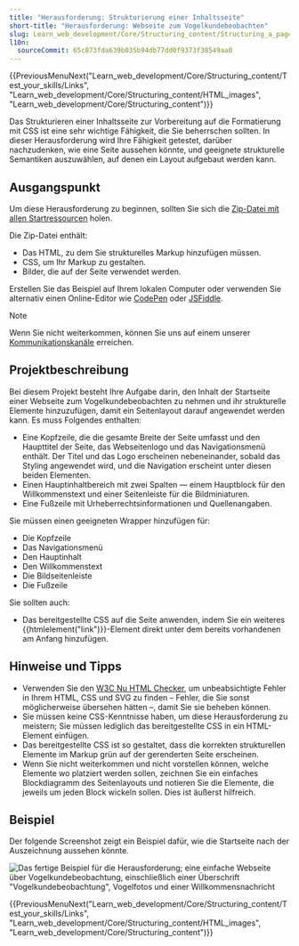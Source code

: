```yaml
---
title: "Herausforderung: Strukturierung einer Inhaltsseite"
short-title: "Herausforderung: Webseite zum Vogelkundebeobachten"
slug: Learn_web_development/Core/Structuring_content/Structuring_a_page_of_content
l10n:
  sourceCommit: 65c873fda639b035b94db77dd0f9373f38549aa0
---
```


{{PreviousMenuNext("Learn_web_development/Core/Structuring_content/Test_your_skills/Links", "Learn_web_development/Core/Structuring_content/HTML_images", "Learn_web_development/Core/Structuring_content")}}

Das Strukturieren einer Inhaltsseite zur Vorbereitung auf die Formatierung mit CSS ist eine sehr wichtige Fähigkeit, die Sie beherrschen sollten. In dieser Herausforderung wird Ihre Fähigkeit getestet, darüber nachzudenken, wie eine Seite aussehen könnte, und geeignete strukturelle Semantiken auszuwählen, auf denen ein Layout aufgebaut werden kann.

## Ausgangspunkt

Um diese Herausforderung zu beginnen, sollten Sie sich die [Zip-Datei mit allen Startressourcen](https://raw.githubusercontent.com/mdn/learning-area/main/html/introduction-to-html/structuring-a-page-of-content-start/assets.zip) holen.

Die Zip-Datei enthält:

- Das HTML, zu dem Sie strukturelles Markup hinzufügen müssen.
- CSS, um Ihr Markup zu gestalten.
- Bilder, die auf der Seite verwendet werden.

Erstellen Sie das Beispiel auf Ihrem lokalen Computer oder verwenden Sie alternativ einen Online-Editor wie [CodePen](https://codepen.io/) oder [JSFiddle](https://jsfiddle.net/).

> [!NOTE]
> Wenn Sie nicht weiterkommen, können Sie uns auf einem unserer [Kommunikationskanäle](/de/docs/MDN/Community/Communication_channels) erreichen.

## Projektbeschreibung

Bei diesem Projekt besteht Ihre Aufgabe darin, den Inhalt der Startseite einer Webseite zum Vogelkundebeobachten zu nehmen und ihr strukturelle Elemente hinzuzufügen, damit ein Seitenlayout darauf angewendet werden kann. Es muss Folgendes enthalten:

- Eine Kopfzeile, die die gesamte Breite der Seite umfasst und den Haupttitel der Seite, das Webseitenlogo und das Navigationsmenü enthält. Der Titel und das Logo erscheinen nebeneinander, sobald das Styling angewendet wird, und die Navigation erscheint unter diesen beiden Elementen.
- Einen Hauptinhaltbereich mit zwei Spalten — einem Hauptblock für den Willkommenstext und einer Seitenleiste für die Bildminiaturen.
- Eine Fußzeile mit Urheberrechtsinformationen und Quellenangaben.

Sie müssen einen geeigneten Wrapper hinzufügen für:

- Die Kopfzeile
- Das Navigationsmenü
- Den Hauptinhalt
- Den Willkommenstext
- Die Bildseitenleiste
- Die Fußzeile

Sie sollten auch:

- Das bereitgestellte CSS auf die Seite anwenden, indem Sie ein weiteres {{htmlelement("link")}}-Element direkt unter dem bereits vorhandenen am Anfang hinzufügen.

## Hinweise und Tipps

- Verwenden Sie den [W3C Nu HTML Checker](https://validator.w3.org/nu/), um unbeabsichtigte Fehler in Ihrem HTML, CSS und SVG zu finden – Fehler, die Sie sonst möglicherweise übersehen hätten –, damit Sie sie beheben können.
- Sie müssen keine CSS-Kenntnisse haben, um diese Herausforderung zu meistern; Sie müssen lediglich das bereitgestellte CSS in ein HTML-Element einfügen.
- Das bereitgestellte CSS ist so gestaltet, dass die korrekten strukturellen Elemente im Markup grün auf der gerenderten Seite erscheinen.
- Wenn Sie nicht weiterkommen und nicht vorstellen können, welche Elemente wo platziert werden sollen, zeichnen Sie ein einfaches Blockdiagramm des Seitenlayouts und notieren Sie die Elemente, die jeweils um jeden Block wickeln sollen. Dies ist äußerst hilfreich.

## Beispiel

Der folgende Screenshot zeigt ein Beispiel dafür, wie die Startseite nach der Auszeichnung aussehen könnte.

![Das fertige Beispiel für die Herausforderung; eine einfache Webseite über Vogelkundebeobachtung, einschließlich einer Überschrift "Vogelkundebeobachtung", Vogelfotos und einer Willkommensnachricht](example-page.png)

{{PreviousMenuNext("Learn_web_development/Core/Structuring_content/Test_your_skills/Links", "Learn_web_development/Core/Structuring_content/HTML_images", "Learn_web_development/Core/Structuring_content")}}
